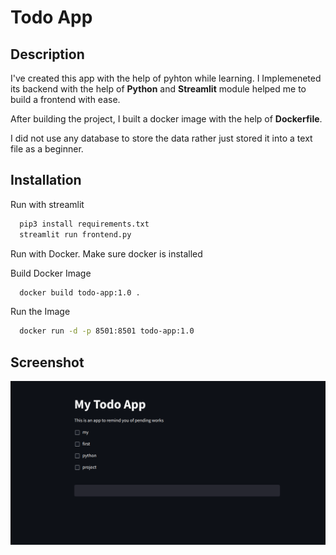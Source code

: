 
# Todo App



## Description
I've created this app with the help of pyhton while learning. I Implemeneted its backend with the help of **Python** and **Streamlit** module helped me to build a frontend with ease.

After building the project, I built a docker image with the help of **Dockerfile**.

I did not use any database to store the data rather just stored it into a text file as a beginner.
## Installation

Run with streamlit

```bash
  pip3 install requirements.txt
  streamlit run frontend.py
```
    
Run with Docker. Make sure docker is installed

Build Docker Image

```bash
  docker build todo-app:1.0 .
```
Run the Image
```bash
  docker run -d -p 8501:8501 todo-app:1.0
```

## Screenshot
![alt text](https://github.com/AkramExp/python-todo-app/blob/main/Screenshot.png?raw=true)
